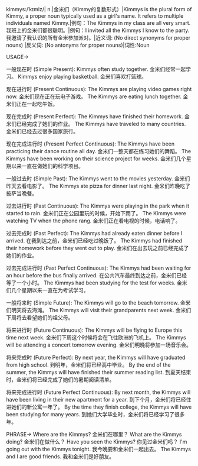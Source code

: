 kimmys:/ˈkɪmiz/| n.|金米们（Kimmy的复数形式）|Kimmys is the plural form of Kimmy, a proper noun typically used as a girl's name. It refers to multiple individuals named Kimmy.|例句：The Kimmys in my class are all very smart. 我班上的金米们都很聪明。|例句：I invited all the Kimmys I know to the party. 我邀请了我认识的所有金米参加派对。|近义词: (No direct synonyms for proper nouns) |反义词: (No antonyms for proper nouns)|词性:Noun


USAGE->

一般现在时 (Simple Present):
Kimmys often study together. 金米们经常一起学习。
Kimmys enjoy playing basketball. 金米们喜欢打篮球。

现在进行时 (Present Continuous):
The Kimmys are playing video games right now.  金米们现在正在玩电子游戏。
The Kimmys are eating lunch together. 金米们正在一起吃午饭。

现在完成时 (Present Perfect):
The Kimmys have finished their homework. 金米们已经完成了她们的作业。
The Kimmys have traveled to many countries. 金米们已经去过很多国家旅行。

现在完成进行时 (Present Perfect Continuous):
The Kimmys have been practicing their dance routine all day. 金米们一整天都在练习她们的舞蹈。
The Kimmys have been working on their science project for weeks. 金米们几个星期以来一直在做她们的科学项目。


一般过去时 (Simple Past):
The Kimmys went to the movies yesterday. 金米们昨天去看电影了。
The Kimmys ate pizza for dinner last night. 金米们昨晚吃了披萨当晚餐。


过去进行时 (Past Continuous):
The Kimmys were playing in the park when it started to rain. 金米们正在公园里玩的时候，开始下雨了。
The Kimmys were watching TV when the phone rang. 金米们正在看电视的时候，电话响了。


过去完成时 (Past Perfect):
The Kimmys had already eaten dinner before I arrived. 在我到达之前，金米们已经吃过晚饭了。
The Kimmys had finished their homework before they went out to play.  金米们在出去玩之前已经完成了她们的作业。


过去完成进行时 (Past Perfect Continuous):
The Kimmys had been waiting for an hour before the bus finally arrived. 在公共汽车最终到达之前，金米们已经等了一个小时。
The Kimmys had been studying for the test for weeks. 金米们几个星期以来一直在为考试学习。


一般将来时 (Simple Future):
The Kimmys will go to the beach tomorrow. 金米们明天将去海滩。
The Kimmys will visit their grandparents next week. 金米们下周将去看望她们的祖父母。


将来进行时 (Future Continuous):
The Kimmys will be flying to Europe this time next week. 金米们下周这个时候将会在飞往欧洲的飞机上。
The Kimmys will be attending a concert tomorrow evening. 金米们明晚将参加一场音乐会。


将来完成时 (Future Perfect):
By next year, the Kimmys will have graduated from high school. 到明年，金米们将已经高中毕业。
By the end of the summer, the Kimmys will have finished their summer reading list. 到夏天结束时，金米们将已经完成了她们的暑期阅读清单。


将来完成进行时 (Future Perfect Continuous):
By next month, the Kimmys will have been living in their new apartment for a year. 到下个月，金米们将已经住进她们的新公寓一年了。
By the time they finish college, the Kimmys will have been studying for many years. 到她们大学毕业时，金米们将已经学习了很多年。


PHRASE->
Where are the Kimmys? 金米们在哪里？
What are the Kimmys doing? 金米们在做什么？
Have you seen the Kimmys? 你见过金米们吗？
I'm going out with the Kimmys tonight. 我今晚要和金米们一起出去。
The Kimmys and I are good friends. 我和金米们是好朋友。
